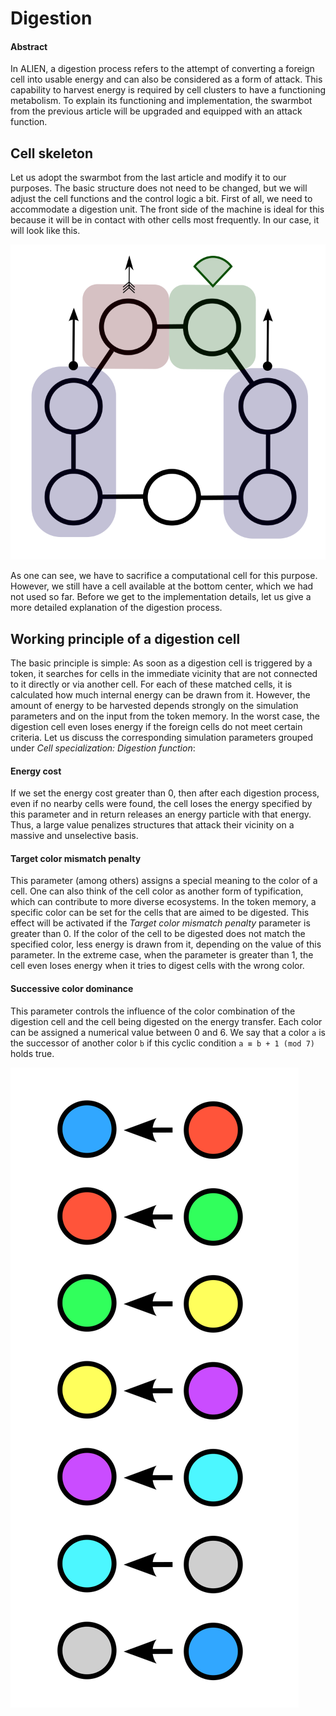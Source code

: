 # Digestion

#### Abstract

In ALIEN, a digestion process refers to the attempt of converting a foreign cell into usable energy and can also be considered as a form of attack. This capability to harvest energy is required by cell clusters to have a functioning metabolism. To explain its functioning and implementation, the swarmbot from the previous article will be upgraded and equipped with an attack function.

## Cell skeleton

Let us adopt the swarmbot from the last article and modify it to our purposes. The basic structure does not need to be changed, but we will adjust the cell functions and the control logic a bit. First of all, we need to accommodate a digestion unit. The front side of the machine is ideal for this because it will be in contact with other cells most frequently. In our case, it will look like this.

![Cell skeleton of a swarmbot with attack capabilities](<../../.gitbook/assets/skeleton attacker.svg>)

As one can see, we have to sacrifice a computational cell for this purpose. However, we still have a cell available at the bottom center, which we had not used so far. Before we get to the implementation details, let us give a more detailed explanation of the digestion process.

## Working principle of a digestion cell

The basic principle is simple: As soon as a digestion cell is triggered by a token, it searches for cells in the immediate vicinity that are not connected to it directly or via another cell. For each of these matched cells, it is calculated how much internal energy can be drawn from it. However, the amount of energy to be harvested depends strongly on the simulation parameters and on the input from the token memory. In the worst case, the digestion cell even loses energy if the foreign cells do not meet certain criteria. Let us discuss the corresponding simulation parameters grouped under _Cell specialization: Digestion function_:

#### Energy cost

If we set the energy cost greater than 0, then after each digestion process, even if no nearby cells were found, the cell loses the energy specified by this parameter and in return releases an energy particle with that energy. Thus, a large value penalizes structures that attack their vicinity on a massive and unselective basis.

#### Target color mismatch penalty

This parameter (among others) assigns a special meaning to the color of a cell. One can also think of the cell color as another form of typification, which can contribute to more diverse ecosystems. In the token memory, a specific color can be set for the cells that are aimed to be digested. This effect will be activated if the _Target color mismatch penalty_ parameter is greater than 0. If the color of the cell to be digested does not match the specified color, less energy is drawn from it, depending on the value of this parameter. In the extreme case, when the parameter is greater than 1, the cell even loses energy when it tries to digest cells with the wrong color.

#### Successive color dominance

This parameter controls the influence of the color combination of the digestion cell and the cell being digested on the energy transfer. Each color can be assigned a numerical value between 0 and 6. We say that a color `a` is the successor of another color `b` if this cyclic condition `a ≡ b + 1 (mod 7)` holds true.&#x20;

![Visualization of the cyclic condition. Right: dominating cell color](<../../.gitbook/assets/color dominance.svg>)

